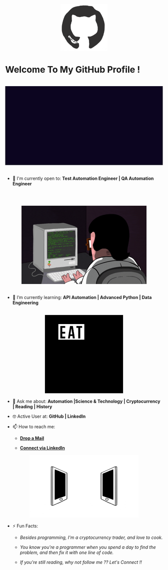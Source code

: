 <div align="center">
<img src="https://github.com/OmarAEH/OmarAEH/blob/main/octo.gif" alt="Logo" width="150" height="150" />
</div>

# Welcome To My GitHub Profile !

<br/>
<div align="center">
<img src="https://github.com/OmarAEH/OmarAEH/blob/main/typer.gif" alt="Omar AbuELHaj Typer" />
</div>
<br/>


- 🙌 I'm currently open to: **Test Automation Engineer | QA Automation Engineer**

<br/><br/>

<div align="center">
<img src="https://github.com/OmarAEH/OmarAEH/blob/main/coderman.gif" alt="Coder" width="400" height="250" />
</div>
<br/>


- 🌱 I’m currently learning: **API Automation | Advanced Python | Data Engineering**

<br/>
<div align="center">
<img src="https://github.com/OmarAEH/OmarAEH/blob/main/giphy.webp" alt="eatsleepcode" width="250" height="250" />
</div>


- 💬 Ask me about: **Automation |Science & Technology | Cryptocurrency | Reading | History**

- 🤓 Active User at: **GitHub | LinkedIn**

- 📫 How to reach me:

    * [**Drop a Mail**](mailto:omarhaj96@gmail.com)

    * [**Connect via LinkedIn**](https://www.linkedin.com/in/cupra/)
  
    
<div align="center">
<img src="https://github.com/OmarAEH/OmarAEH/blob/main/connected.gif" alt="Omar AEH" width="350" height="200" />
</div>


- ⚡ Fun Facts: 

    * *Besides programming, I'm a cryptocurrency trader, and love to cook.*

    * *You know you're a programmer when you spend a day to find the problem, and then fix it with one line of code.*
    
    * *If you're still reading, why not follow me ?? Let's Connect !!*

